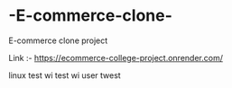 # -E-commerce-clone-
 E-commerce clone project

Link :- https://ecommerce-college-project.onrender.com/

linux test
wi test
wi user twest